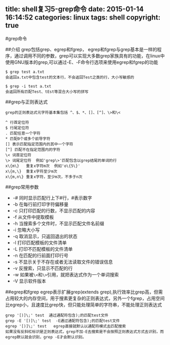 title: shell复习5-grep命令
date: 2015-01-14 16:14:52
categories: linux
tags: shell
copyright: true
---

#grep命令

##介绍
grep包括grep、egrep和fgrep， egrep和fgrep与grep基本是一样的程序，通过调用不同的参数，grep可以实现大多数grep家族具有的功能，在linux中使用GNU版本的grep,可以通过-E、-F命令行选项来使用egrep和fgrep的功能

````
$ grep test a.txt
会返回a.txt中包含test的文本行，不会返回Test之类的行，大小写敏感的

$ grep -i test a.txt
会返回所有匹配Test、tEst等混合大小写的拼写
````

##grep与正则表达式

````
grep的正则表达式元字符基本集包括 ^、$、*、[]、[^]、\>和\<

^ 行首定位符
$ 行尾定位符
. 匹配任意一个字符
* 匹配0个或多个前导字符
[] 表示匹配指定范围内的其中一个字符
[^] 匹配不在指定范围内的字符
\< 词首定位符
\> 词尾定位符  例如'grep\>'匹配包含以grep结尾的单词的行
x\{m\}   重复x字符m次  例如'o\{5\}'
x\{m,\}  重复x字符至少m次
x\{m,n\} 重复x字符，至少m次，不多于n次
````

##grep常用参数

- -# 同时显示匹配行上下#行，#表示数字
- -b 在每行前打印字符偏移量
- -c 只打印匹配的行数，不显示匹配的内容
- -f 从文件中提取模板
- -h 当搜索多个文件时，不显示匹配文件名前缀
- -i 忽略大小写
- -q 取消显示，只返回退出的状态
- -l 打印匹配模板的文件清单
- -L 打印不匹配模板的文件清单
- -n 在匹配的行前面打印行号
- -s 不显示关于不存在或者无法读取文件的错误信息
- -v 反搜索，只显示不匹配的行
- -w 如果被``\<``和``\>``引用，就把表达式作为一个单词搜索
- -V 显示软件版本

##egrep和fgrep
egrep表示扩展grep(extends grep),执行效率比grep高，但需占用较大的内存空间，用于搜素更复杂的正则表达式，另外一个fgrep，占用空间比egrep小，且速度比grep快，但只能处理简单的字符串，不能处理正则表达式

````
grep '[)]\;' test  通过通配符包含);的匹配test文件
grep -E '[)]\;' test  -E通过通配符包含);的匹配test文件
egrep '[)]\;' test   egrep直接就默认以通配符模式去匹配搜索
如果没有反斜杠标识是正则表达式，grep不加-E去搜索是不会按照正则表达式方式去识别，而egrep默认就会识别，grep -E才会默认识别。
````